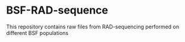 # BSF-RAD-sequence
This repository contains raw files from RAD-sequencing performed on different BSF populations
